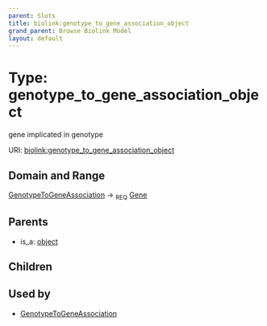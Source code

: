```yaml
---
parent: Slots
title: biolink:genotype_to_gene_association_object
grand_parent: Browse Biolink Model
layout: default
---
```


# Type: genotype_to_gene_association_object


gene implicated in genotype

URI: [biolink:genotype_to_gene_association_object](https://w3id.org/biolink/vocab/genotype_to_gene_association_object)

## Domain and Range

[GenotypeToGeneAssociation](GenotypeToGeneAssociation.md) ->  <sub>REQ</sub> [Gene](Gene.md)

## Parents

 *  is_a: [object](object.md)

## Children


## Used by

 * [GenotypeToGeneAssociation](GenotypeToGeneAssociation.md)
